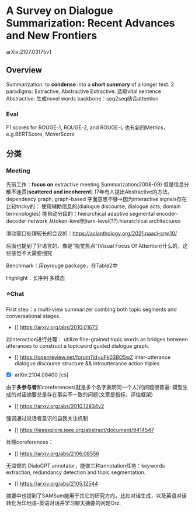 # A Survey on Dialogue Summarization: Recent Advances and New Frontiers
arXiv:2107.03175v1
## Overview
Summarization: to **condense** into a **short summary** of a longer text.
2 paradigms: Extractive, Abstractive
Extractive: 选取vital sentence
Abstractive: 生成novel words
backbone：seq2seq结合attention

### Eval
F1 scores for ROUGE-1, ROUGE-2, and ROUGE-L
也有新的Metrics，e.g.BERTScore, MoverScore

## 分类
### Meeting
先前工作：**focus on** extractive meeting Summarization(2008-09)
但是信息分散不连贯(**scattered and incoherent**)
17年有人提出Abstractive的方法，dependency graph, graph-based
字面意思不够->因为interactive signals存在
比较tricky的：
使用辅助信息的(dialogue discourse, dialogue acts, domain terminologies)
能自动分段的：hierarchical adaptive segmental encoder-decoder network
从token-level到turn-level(??):hierarchical architectures

滑动窗口处理较长的会议的：https://aclanthology.org/2021.naacl-srw.10/

后面也提到了非语言的，像是“视觉焦点”(Visual Focus Of Attention)什么的，这些感觉不大需要细究

Benchmark：用pyrouge package，在Table2中

Highlight：长序列 多模态


### ⭐️Chat
First step：a multi-view summarizer combing both topic segments and conversational stages. 
- [] https://arxiv.org/abs/2010.01672

对interaction进行处理：
utilize fine-grained topic words as bridges between utterances to construct a topicword guided dialogue graph.
- [] https://openreview.net/forum?id=uFk038O5wZ
inter-utterance dialogue discourse structure && intrautterance action triples
- [x] arXiv:2104.08400 [cs]

由于**多参与者**和coreferences(就是多个名字表明同一个人)的问题很普遍:
模型生成的对话摘要总是存在事实不一致的问题(文章是指标、评估框架)
- [] https://arxiv.org/abs/2010.12834v2

强调通过说话者意识的自我关注机制
- [] https://ieeexplore.ieee.org/abstract/document/9414547

处理coreferences：
- [] https://arxiv.org/abs/2106.08556

无监督的 DialoGPT annotator，能做三种annotation任务：keywords extraction, redundancy detection and topic segmentation.
- [] https://arxiv.org/abs/2105.12544

摘要中也提到了SAMSum能用于其它的研究方向，比如对话生成，以及英语对话转化为印地语-英语对话并学习聊天摘要的问题Orz.






